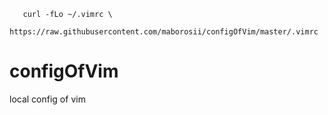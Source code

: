 ```
   curl -fLo ~/.vimrc \
      https://raw.githubusercontent.com/maborosii/configOfVim/master/.vimrc
```
# configOfVim
local config of vim 
